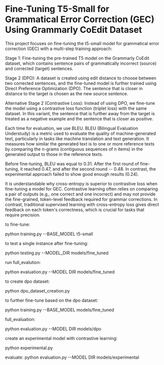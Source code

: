 # Fine-Tuning T5-Small for Grammatical Error Correction (GEC) Using Grammarly CoEdit Dataset

This project focuses on fine-tuning the t5-small model for grammatical error correction (GEC) with a multi-step training approach:

Stage 1: Fine-tuning the pre-trained T5 model on the Grammarly CoEdit dataset, which contains sentence pairs of grammatically incorrect (source) and corrected (target) sentences.

Stage 2 (DPO): A dataset is created using edit distance to choose between two corrected sentences, and the fine-tuned model is further trained using Direct Preference Optimization (DPO). The sentence that is closer in distance to the target is chosen as the new source sentence. 

Alternative Stage 2 (Contrastive Loss): Instead of using DPO, we fine-tune the model using a contrastive loss function (triplet loss) with the same dataset. In this variant, the sentence that is further away from the target is treated as a negative example and the sentence that is closer as positive.

Each time for evaluation, we use BLEU. BLEU (Bilingual Evaluation Understudy) is a metric used to evaluate the quality of machine-generated text, particularly in tasks like machine translation and text generation. It measures how similar the generated text is to one or more reference texts by comparing the n-grams (contiguous sequences of n items) in the generated output to those in the reference texts.

Before fine-tuning, BLEU was equal to 0.31. After the first round of fine-tuning, it reached 0.47, and after the second round -- 0.48. In contrast, the experimental approach failed to show good enough results (0.24). 

It is understandable why cross-entropy is superior to contrastive loss when fine-tuning a model for GEC. Contrastive learning often relies on comparing a pair of outputs (e.g., one correct and one incorrect) and may not provide the fine-grained, token-level feedback required for grammar corrections. In contrast, traditional supervised learning with cross-entropy loss gives direct feedback on each token's correctness, which is crucial for tasks that require precision.

to fine-tune:

python training.py --BASE_MODEL t5-small

to test a single instance after fine-tuning:

python testing.py --MODEL_DIR models/fine_tuned

run full_evalution:

python evaluation.py --MODEL DIR models/fine_tuned

to create dpo dataset:

python dpo_dataset_creation.py

to further fine-tune based on the dpo dataset:

python training.py --BASE_MODEL models/fine_tuned

full_evaluation:

python evaluation.py --MODEL DIR models/dpo

create an experimental model with contrastive learning:

python experimental.py

evaluate:
python evaluation.py --MODEL DIR models/experimental


